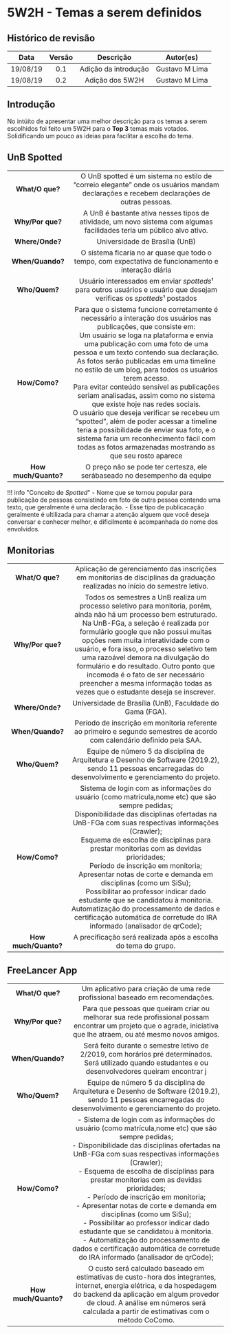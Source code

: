 # 5W2H - Temas a serem definidos

## Histórico de revisão

| Data | Versão | Descrição | Autor(es)|
|:----:|:------:|:---------:|:--------:|
| 19/08/19 | 0.1 | Adição da introdução | Gustavo M Lima |
| 19/08/19 | 0.2 | Adição dos 5W2H | Gustavo M Lima |

## Introdução 

No intúito de apresentar uma melhor descrição para os temas a serem escolhidos foi feito um 5W2H para o **Top 3** temas mais votados. Solidificando um pouco as ideias para facilitar a escolha do tema.


## UnB Spotted
| ||
|:---:|:---:|
| **What/O que?** | O UnB spotted é um sistema no estilo de “correio elegante” onde os usuários mandam declarações e recebem declarações de outras pessoas. |
| **Why/Por que?** | A UnB é bastante ativa nesses tipos de atividade, um novo sistema com algumas facilidades teria um público alvo ativo.|
| **Where/Onde?** | Universidade de Brasília (UnB) |
| **When/Quando?** | O sistema ficaria no ar quase que todo o tempo, com expectativa de funcionamento e interação diária |
| **Who/Quem?** | Usuário interessados em enviar *spotteds*¹ para outros usuários e usuário que desejam verificas os *spotteds*¹ postados|
| **How/Como?** | Para que o sistema funcione corretamente é necessário a interação dos usuários nas publicações, que consiste em: <br> Um usuário se loga na plataforma e envia uma publicação com uma foto de uma pessoa e um texto contendo sua declaração. <br> As fotos serão publicadas em uma timeline no estilo de um blog, para todos os usuários terem acesso. <br> Para evitar conteúdo sensível as publicações seriam analisadas, assim como no sistema que existe hoje nas redes sociais. <br> O usuário que deseja verificar se recebeu um “spotted”, além de poder acessar a timeline teria a possibilidade de enviar sua foto, e o sistema faria um reconhecimento fácil com todas as fotos armazenadas mostrando as que seu rosto aparece |
| **How much/Quanto?** | O preço não se pode ter certesza, ele serábaseado no desempenho da equipe  |

!!! info "Conceito de *Spotted*"
    - Nome que se tornou popular para publicação de pessoas consistindo em foto de outra pessoa contendo uma texto, que geralmente é uma declaração.
    - Esse tipo de publicacação geralmente é ultilizada para chamar a atenção alguem que você deseja conversar e conhecer melhor, e dificilmente é acompanhada do nome dos envolvidos.

## Monitorias
| ||
|:---:|:---:|
| **What/O que?** | Aplicação de gerenciamento das inscrições em monitorias de disciplinas da graduação realizadas no início do semestre letivo. |
| **Why/Por que?** | Todos os semestres a UnB realiza um processo seletivo para monitoria, porém, ainda não há um processo bem estruturado. Na UnB-FGa, a seleção é realizada por formulário google que não possui muitas opções nem muita interatividade com o usuário, e fora isso, o processo seletivo tem uma razoável demora na divulgação do formulário e do resultado. Outro ponto que incomoda é o fato de ser necessário preencher a mesma informação todas as vezes que o estudante deseja se inscrever. |
| **Where/Onde?** | Universidade de Brasília (UnB), Faculdade do Gama (FGA). |
| **When/Quando?** | Período de inscrição em monitoria referente ao primeiro e segundo semestres de acordo com calendário definido pela SAA. |
| **Who/Quem?** | Equipe de número 5 da disciplina de Arquitetura e Desenho de Software (2019.2), sendo 11 pessoas encarregadas do desenvolvimento e gerenciamento do projeto. |
| **How/Como?** | Sistema de login com as informações do usuário (como matrícula,nome etc) que são sempre pedidas;<br> Disponibilidade das disciplinas ofertadas na UnB-FGa com suas respectivas informações (Crawler); <br> Esquema de escolha de disciplinas para prestar monitorias com as devidas prioridades; <br> Período de inscrição em monitoria; <br> Apresentar notas de corte e demanda em disciplinas (como um SiSu); <br> Possibilitar ao professor indicar dado estudante que se candidatou à monitoria. <br> Automatização do processamento de dados e certificação automática de corretude do IRA informado (analisador de qrCode); |
| **How much/Quanto?** | A precificação será realizada após a escolha do tema do grupo. |

## FreeLancer App
| ||
|:---:|:---:|
| **What/O que?** | Um aplicativo para criação de uma rede profissional baseado em recomendações. |
| **Why/Por que?** | Para que pessoas que queiram criar ou melhorar sua rede profissional possam encontrar um projeto que o agrade, iniciativa que lhe atraem, ou até mesmo novos amigos.|
| **When/Quando?** | Será feito durante o semestre letivo de 2/2019, com horários pré determinados. <br> Será utilizado quando estudantes e ou desenvolvedores queiram encontrar j| **Where/Onde?** | Questões como decisões de projeto serão realizadas majoritariamente no campus da UNB - Gama e se necessário, será realizado reuniões on-line ou pequenas discussões no próprio telegram. <br> Já o processo de confecção da documentação ou construção do software será realizado parte na UNB - Gama e parte na moradia dos estudantes. <br> O Software poderá ser utilizado inicialmente apenas por alunos da UNB, porém com o amadurecimento da aplicação ele poderá ser utilizado por qualquer estudante e ou desenvolvedor externo a UNB. |
| **Who/Quem?** | Equipe de número 5 da disciplina de Arquitetura e Desenho de Software (2019.2), sendo 11 pessoas encarregadas do desenvolvimento e gerenciamento do projeto. |
| **How/Como?** | - Sistema de login com as informações do usuário (como matrícula,nome etc) que são sempre pedidas;<br> - Disponibilidade das disciplinas ofertadas na UnB-FGa com suas respectivas informações (Crawler); <br> - Esquema de escolha de disciplinas para prestar monitorias com as devidas prioridades; <br> - Período de inscrição em monitoria; <br> - Apresentar notas de corte e demanda em disciplinas (como um SiSu); <br> - Possibilitar ao professor indicar dado estudante que se candidatou à monitoria. <br> - Automatização do processamento de dados e certificação automática de corretude do IRA informado (analisador de qrCode); |
| **How much/Quanto?** | O custo será calculado baseado em estimativas de custo-hora dos integrantes, internet, energia elétrica, e da hospedagem do backend da aplicação em algum provedor de cloud. A análise em números será calculada a partir de estimativas com o método CoComo. |